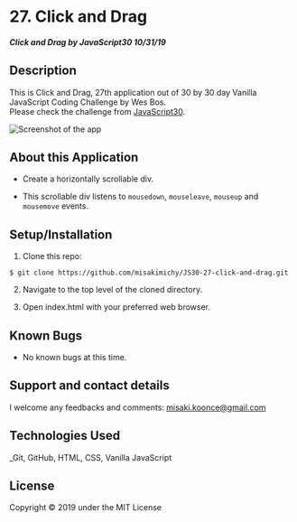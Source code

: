# 27. Click and Drag

#### _Click and Drag by JavaScript30 10/31/19_

## Description
This is Click and Drag, 27th application out of 30 by 30 day Vanilla JavaScript Coding Challenge by Wes Bos.<br>
Please check the challenge from [JavaScript30](http://wesbos.com/javascript30/).

![Screenshot of the app](screenshot/screen-record.gif)

## About this Application
- Create a horizontally scrollable div.

- This scrollable div listens to `mousedown`, `mouseleave`, `mouseup` and `mousemove` events.


## Setup/Installation

1. Clone this repo:
```
$ git clone https://github.com/misakimichy/JS30-27-click-and-drag.git
```

2. Navigate to the top level of the cloned directory.

3. Open index.html with your preferred web browser.

## Known Bugs
* No known bugs at this time.

## Support and contact details
 I welcome any feedbacks and comments: misaki.koonce@gmail.com

## Technologies Used
_Git, GitHub, HTML, CSS, Vanilla JavaScript

## License
Copyright © 2019 under the MIT License